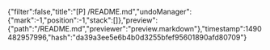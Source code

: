 {"filter":false,"title":"[P] /README.md","undoManager":{"mark":-1,"position":-1,"stack":[]},"preview":{"path":"/README.md","previewer":"preview.markdown"},"timestamp":1490482957996,"hash":"da39a3ee5e6b4b0d3255bfef95601890afd80709"}